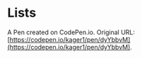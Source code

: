 # Lists

A Pen created on CodePen.io. Original URL: [https://codepen.io/kager1/pen/dyYbbvM](https://codepen.io/kager1/pen/dyYbbvM).


